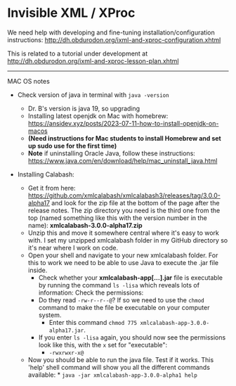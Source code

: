# Invisible XML / XProc 

We need help with developing and fine-tuning installation/configuration instructions:
<http://dh.obdurodon.org/ixml-and-xproc-configuration.xhtml> 

This is related to a tutorial under development at <http://dh.obdurodon.org/ixml-and-xproc-lesson-plan.xhtml> 
**********
MAC OS notes 

* Check version of java in terminal with `java -version`
     * Dr. B's version is java 19, so upgrading
     * Installing latest openjdk on Mac with homebrew: <https://ansidev.xyz/posts/2023-07-11-how-to-install-openjdk-on-macos>
     * **(Need instructions for Mac students to install Homebrew and set up sudo use for the first time)**
     * **Note** if uninstalling Oracle Java, follow these instructions: <https://www.java.com/en/download/help/mac_uninstall_java.html>
 
* Installing Calabash:
    * Get it from here: https://github.com/xmlcalabash/xmlcalabash3/releases/tag/3.0.0-alpha17 and look for the zip file at the bottom of the page after the release notes. The zip directory you need is the third one from the top (named something like this with the version number in the name): **xmlcalabash-3.0.0-alpha17.zip**
    * Unzip this and move it somewhere central where it's easy to work with. I set my unzipped xmlcalabash folder in my GitHub directory so it's near where I work on code.
    * Open your shell and navigate to your new xmlcalabash folder. For this to work we need to be able to use Java to execute the .jar file inside.
      * Check whether your **xmlcalabash-app[...].jar** file is executable by running the command `ls -lisa` which reveals lots of information: Check the permissions:
      * Do they read `-rw-r--r--@`? If so we need to use the `chmod` command to make the file be executable on your computer system. 
          * Enter this command `chmod 775 xmlcalabash-app-3.0.0-alpha17.jar`.
      * If you enter `ls -lisa` again, you should now see the permissions look like this, with the `x` set for "executable":
          *  ` -rwxrwxr-x@ `
    * Now you should be able to run the java file. Test if it works. This 'help' shell command will show you all the different commands available:
          * `java -jar xmlcalabash-app-3.0.0-alpha1 help`

         
  



